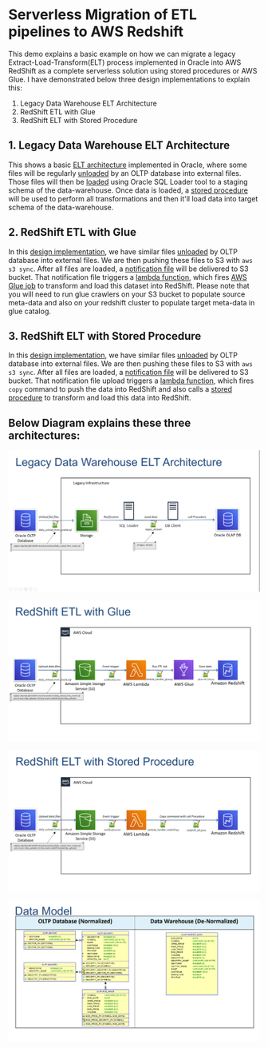 # Serverless Migration of ETL pipelines to AWS Redshift

This demo explains a basic example on how we can migrate a legacy Extract-Load-Transform(ELT) process implemented in Oracle into AWS RedShift as a complete serverless solution using stored procedures or AWS Glue. I have demonstrated below three design implementations to explain this:

1. Legacy Data Warehouse ELT Architecture
2. RedShift ETL with Glue
3. RedShift ELT with Stored Procedure


## 1. Legacy Data Warehouse ELT Architecture
This shows a basic [ELT architecture](non-aws.png) implemented in Oracle, where some files will be regularly [unloaded](non-aws/daily_unload_from_oracle.sql) by an OLTP database into external files. Those files will then be [loaded](non-aws/legacy_elt.bash) using Oracle SQL Loader tool to a staging schema of the data-warehouse. Once data is loaded, a [stored procedure](non-aws/legacy_elt.proc) will be used to perform all transformations and then it'll load data into target schema of the data-warehouse.

## 2. RedShift ETL with Glue
In this [design implementation](aws-glue.png), we have similar files [unloaded](aws-glue/daily_unload_from_oracle.sql) by OLTP database into external files. We are then pushing these files to S3 with `aws s3 sync`. After all files are loaded, a [notification file](aws-glue/notification.txt) will be delivered to S3 bucket. That notification file triggers a [lambda function](aws-glue/lambda_handler_glue.py), which fires [AWS Glue job](aws-glue/glue-etl-job.py) to transform and load this dataset into RedShift. Please note that you will need to run glue crawlers on your S3 bucket to populate source meta-data and also on your redshift cluster to populate target meta-data in glue catalog.

## 3. RedShift ELT with Stored Procedure
In this [design implementation](aws-redshift-procedure.png), we have similar files [unloaded](redshift-proc/daily_unload_from_oracle.sql) by OLTP database into external files. We are then pushing these files to S3 with `aws s3 sync`. After all files are loaded, a [notification file](redshift-proc/notification.txt) will be delivered to S3 bucket. That notification file upload triggers a [lambda function](redshift-proc/lambda_handler_redshift.py), which fires `copy` command to push the data into RedShift and also calls a [stored procedure](redshift-proc/redshift_elt.proc) to transform and load this data into RedShift. 



## Below Diagram explains these three architectures:
![Legacy Data Warehouse ELT Architecture](non-aws.png)

![RedShift ETL with Glue](aws-glue.png)

![RedShift ELT with Stored Procedure](aws-redshift-procedure.png)

![Data Model used in this Demo](data-model.png)


